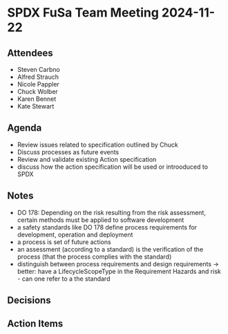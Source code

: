 # SPDX FuSa Team Meeting 2024-11-22

## Attendees
- Steven Carbno
- Alfred Strauch
- Nicole Pappler
- Chuck Wolber
- Karen Bennet
- Kate Stewart

## Agenda
* Review issues related to specification outlined by Chuck
* Discuss processes as future events
* Review and validate existing Action specification 
* discuss how the action specification will be used or introoduced to SPDX

## Notes
* DO 178: Depending on the risk resulting from the risk assessment, certain methods must be applied to software development
* a safety standards like DO 178 define process requirements for development, operation and deployment
* a process is set of future actions
* an assessment (according to a standard) is the verification of the process (that the process complies with the standard)
* distinguish between process requirements and design requirements -> better: have a LifecycleScopeType in the Requirement
Hazards and risk  - can one refer to a the standard 

## Decisions

## Action Items
